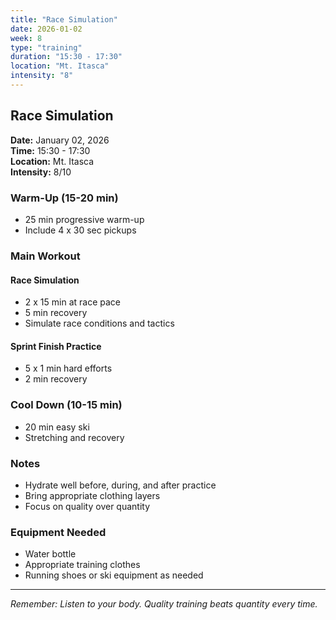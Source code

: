```yaml
---
title: "Race Simulation"
date: 2026-01-02
week: 8
type: "training"
duration: "15:30 - 17:30"
location: "Mt. Itasca"
intensity: "8"
---
```


## Race Simulation

**Date:** January 02, 2026  
**Time:** 15:30 - 17:30  
**Location:** Mt. Itasca  
**Intensity:** 8/10

### Warm-Up (15-20 min)
- 25 min progressive warm-up
- Include 4 x 30 sec pickups

### Main Workout
#### Race Simulation
- 2 x 15 min at race pace
- 5 min recovery
- Simulate race conditions and tactics

#### Sprint Finish Practice
- 5 x 1 min hard efforts
- 2 min recovery

### Cool Down (10-15 min)
- 20 min easy ski
- Stretching and recovery

### Notes
- Hydrate well before, during, and after practice
- Bring appropriate clothing layers
- Focus on quality over quantity

### Equipment Needed
- Water bottle
- Appropriate training clothes
- Running shoes or ski equipment as needed

---
*Remember: Listen to your body. Quality training beats quantity every time.*